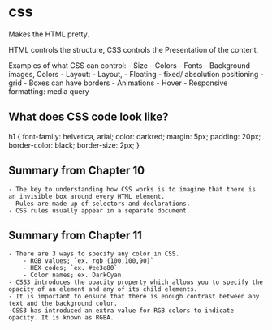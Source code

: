 # css

Makes the HTML pretty.

HTML controls the structure, CSS controls the Presentation of the content.

Examples of what CSS can control:
    - Size
    - Colors
    - Fonts
    - Background images, Colors
    - Layout:
        - Layout, 
        - Floating
        - fixed/ absolution positioning
        - grid
    - Boxes can have borders
    - Animations
    - Hover
    - Responsive formatting: media query

## What does CSS code look like?

h1 {
    font-family: helvetica, arial; 
    color: darkred;
    margin: 5px;
    padding: 20px;
    border-color: black;
    border-size: 2px; 
}
            
## Summary from Chapter 10
   
    - The key to understanding how CSS works is to imagine that there is an invisible box around every HTML element. 
    - Rules are made up of selectors and declarations. 
    - CSS rules usually appear in a separate document. 

## Summary from Chapter 11
    - There are 3 ways to specify any color in CSS.
        - RGB values; `ex. rgb (100,100,90)`
        - HEX codes; `ex. #ee3e80`
        - Color names; ex. DarkCyan
    - CSS3 introduces the opacity property which allows you to specify the opacity of an element and any of its child elements. 
    - It is important to ensure that there is enough contrast between any text and the background color. 
    -CSS3 has introduced an extra value for RGB colors to indicate opacity. It is known as RGBA. 
